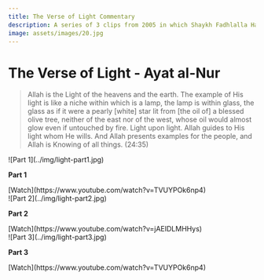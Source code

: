 ```yaml
---
title: The Verse of Light Commentary
description: A series of 3 clips from 2005 in which Shaykh Fadhlalla Haeri discusses the deeper and subtle meanings behind Ayat Al-Nur, or the Verse of Light from the Qur'an.
image: assets/images/20.jpg
---
```


# The Verse of Light - Ayat al-Nur

> Allah is the Light of the heavens and the earth. The example of His light is like a niche within which is a lamp, the lamp is within glass, the glass as if it were a pearly [white] star lit from [the oil of] a blessed olive tree, neither of the east nor of the west, whose oil would almost glow even if untouched by fire. Light upon light. Allah guides to His light whom He wills. And Allah presents examples for the people, and Allah is Knowing of all things. (24:35)


<div markdown="1" class="card video sidebar center gemoji center-content">

<div markdown="2" class="video-image">
![Part 1](../img/light-part1.jpg)
</div>

**Part 1**

<div markdown="3" class="video-link">
[Watch](https://www.youtube.com/watch?v=TVUYPOk6np4)
</div>

</div>

<div markdown="1" class="card video sidebar center gemoji center-content">

<div markdown="2" class="video-image">
![Part 2](../img/light-part2.jpg)
</div>

**Part 2**

<div markdown="3" class="video-link">
[Watch](https://www.youtube.com/watch?v=jAEIDLMHHys)
</div>

</div>

<div markdown="1" class="card video sidebar center gemoji center-content">

<div markdown="2" class="video-image">
![Part 3](../img/light-part3.jpg)
</div>

**Part 3**

<div markdown="3" class="video-link">
[Watch](https://www.youtube.com/watch?v=TVUYPOk6np4)
</div>

</div>